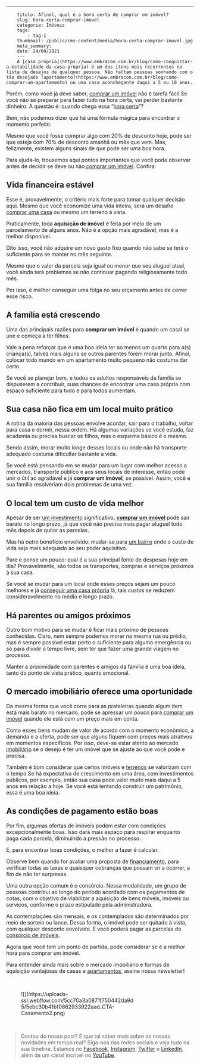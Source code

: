 ---
        titulo: Afinal, qual é a hora certa de comprar um imóvel?
        slug: hora-certa-comprar-imovel
        categoria: Imóveis
        tags:
            - tag-1
        thumbnail: /public/cms-content/media/hora-certa-comprar-imovel.jpg
        meta_summary: 
        date: 24/09/2021
        ---
        A [casa própria](https://www.embracon.com.br/blog/como-conquistar-a-estabilidade-da-casa-propria) é um dos itens mais recorrentes na lista de desejos de qualquer pessoa. Não faltam pessoas sonhando com o tão desejado [apartamento](https://www.embracon.com.br/blog/como-comprar-um-apartamento) ou uma casa aconchegante daqui a 5 ou 10 anos.

Porém, como você já deve saber, [comprar um imóvel](https://www.embracon.com.br/consorcio-de-imoveis) não é tarefa fácil.Se você não se preparar para fazer tudo na hora certa, vai perder bastante dinheiro. A questão é: quando chega essa “[hora certa](https://www.embracon.com.br/blog/8-motivos-que-comprovam-que-consorcio-e-investimento)”?

Bem, não podemos dizer que há uma fórmula mágica para encontrar o momento perfeito.

Mesmo que você fosse comprar algo com 20% de desconto hoje, pode ser que esteja com 70% de desconto amanhã ou mês que vem. Mas, felizmente, existem alguns sinais de que pode ser uma boa hora.

Para ajudá-lo, trouxemos aqui pontos importantes que você pode observar antes de decidir se deve ou não[ comprar um imóvel](https://www.embracon.com.br/blog/8-dicas-compra-primeiro-imovel). Confira:

Vida financeira estável
-----------------------

Esse é, provavelmente, o critério mais forte para tomar qualquer decisão aqui. Mesmo que você economize uma vida inteira, será um desafio [comprar uma casa](https://www.embracon.com.br/consorcio-de-imoveis) ou mesmo um terreno à vista.

Praticamente, toda **aquisição de imóvel** é feita por meio de um parcelamento de alguns anos. Não é a opção mais agradável, mas é a melhor disponível.

Dito isso, você não adquire um novo gasto fixo quando não sabe se terá o suficiente para se manter no mês seguinte.

Mesmo que o valor da parcela seja igual ou menor que seu aluguel atual, você ainda terá problemas se não continuar pagando religiosamente todo mês.

Por isso, é melhor conseguir uma folga no seu orçamento antes de correr esse risco.

A família está crescendo
------------------------

Uma das principais razões para **comprar um imóvel** é quando um casal se une e começa a ter filhos.

Vale a pena reforçar que é uma boa ideia ter ao menos um quarto para a(s) criança(s), talvez mais alguns se outros parentes forem morar junto. Afinal, colocar todo mundo em um apartamento muito pequeno não costuma dar certo.

Se você se planejar bem, e todos os adultos responsáveis da família se dispuserem a contribuir, suas chances de encontrar uma casa própria com espaço suficiente para tudo e para todos aumentam.

Sua casa não fica em um local muito prático
-------------------------------------------

A rotina da maioria das pessoas envolve acordar, sair para o trabalho, voltar para casa e dormir, nessa ordem. Há algumas variações se você estuda, faz academia ou precisa buscar os filhos, mas o esquema básico é o mesmo.

Sendo assim, morar muito longe desses locais ou onde não há transporte adequado costuma dificultar bastante a vida.

Se você está pensando em se mudar para um lugar com melhor acesso a mercados, transporte público e aos seus locais de interesse, então pode unir o útil ao agradável e já **comprar um imóvel**, se possível. Assim, você e sua família resolveriam dois problemas de uma vez.

O local tem um custo de vida melhor
-----------------------------------

Apesar de ser [um investimento](https://www.embracon.com.br/blog/8-motivos-que-comprovam-que-consorcio-e-investimento) significativo, [**comprar um imóvel**](https://www.embracon.com.br/blog/8-dicas-compra-primeiro-imovel) pode sair barato no longo prazo, já que você não precisa mais pagar aluguel todo mês depois de quitar as parcelas.

Mas há outro benefício envolvido: mudar-se para [um bairro](https://www.embracon.com.br/blog/saiba-o-que-considerar-ao-escolher-um-bairro-para-morar) onde o custo de vida seja mais adequado ao seu poder aquisitivo.

Pare e pense um pouco: qual é a sua principal fonte de despesas hoje em dia? Provavelmente, são todos os transportes, compras e serviços próximos à sua casa.

Se você se mudar para um local onde esses preços sejam um pouco melhores e já [conseguir uma casa própria](https://www.embracon.com.br/consorcio-de-imoveis) lá, tais custos se reduzem consideravelmente no médio e longo prazo.

Há parentes ou amigos próximos
------------------------------

Outro bom motivo para se mudar é ficar mais próximo de pessoas conhecidas. Claro, nem sempre podemos morar na mesma rua ou prédio, mas é sempre possível estar perto o suficiente para alguma emergência ou só para dividir o tempo livre, sem ter que fazer uma grande viagem no processo.

Manter a proximidade com parentes e amigos da família é uma boa ideia, tanto do ponto de vista prático, quanto emocional.

O mercado imobiliário oferece uma oportunidade
----------------------------------------------

Da mesma forma que você corre para as prateleiras quando algum item está mais barato no mercado, pode se apressar um pouco para[ comprar um imóvel](https://www.embracon.com.br/consorcio-de-imoveis) quando ele está com um preço mais em conta.

Como esses bens mudam de valor de acordo com o momento econômico, a demanda e a oferta, pode ser que alguns fiquem com preços mais atrativos em momentos específicos. Por isso, deve-se estar atento ao mercado [imobiliário](https://www.embracon.com.br/blog/por-que-contratar-o-consorcio-imobiliario-embracon) se o desejo é ter um imóvel que se ajuste ao que você pode e precisa.

Também é bom considerar que certos imóveis e [terrenos](https://www.embracon.com.br/blog/vale-a-pena-comprar-um-terreno-para-investir) se valorizam com o tempo.Se há expectativa de crescimento em uma área, com investimentos públicos, por exemplo, então sua casa pode valer muito mais daqui a 5 anos em relação a hoje. Se você está tentando construir um patrimônio, essa é uma boa ideia.

As condições de pagamento estão boas
------------------------------------

Por fim, algumas ofertas de imóveis podem estar com condições excepcionalmente boas. Isso dará mais espaço para respirar enquanto paga cada parcela, diminuindo a pressão no processo.

E, para encontrar boas condições, o melhor a fazer é calcular.

Observe bem quando for avaliar uma proposta de [financiamento](https://www.embracon.com.br/blog/financiamento-ou-consorcio-o-que-e-melhor-na-compra-de-um-imovel), para verificar todas as taxas e quaisquer cobranças que possam vir a ocorrer, a fim de não ter surpresas.

Uma outra opção comum é o consórcio. Nessa modalidade, um grupo de pessoas contribui ao longo do período acordado com os pagamentos de cotas, com o objetivo de viabilizar a aquisição de bens móveis, imóveis ou serviços, conforme o prazo estipulado pela administradora.

As contemplações são mensais, e os contemplados são determinados por meio de sorteio ou lance. Dessa forma, o imóvel pode ser quitado à vista, com qualquer desconto envolvido. E você poderá pagar as parcelas do [consórcio de imóveis](https://www.embracon.com.br/consorcio-de-imoveis).

Agora que você tem um ponto de partida, pode considerar se é a melhor hora para comprar um imóvel.

Para entender ainda mais sobre o mercado imobiliário e formas de aquisição vantajosas de casas e [apartamentos](https://www.embracon.com.br/blog/como-comprar-um-apartamento), assine nossa newsletter!

‍

<figure class="w-richtext-figure-type-image w-richtext-align-center" style="max-width:310px"><div>![](https://uploads-ssl.webflow.com/5cc70a3a0871f750442da9d5/5ebc30b41bf0862933922aad_CTA-Casamento2.png)</div></figure>‍

> Gostou do nosso post? E que tal saber mais sobre as nossas novidades em tempo real? Siga-nos nas redes sociais e veja tudo na sua timeline. Estamos no [Facebook](https://www.facebook.com/embracon/), [Instagram](https://www.instagram.com/embraconoficial/), [Twitter](https://twitter.com/embracon) e [LinkedIn](https://www.linkedin.com/company/1018875/), além de um canal incrível no [YouTube](https://www.youtube.com/channel/UCL-Y0mv9zc73Iek48NLUBzQ).

‍
        